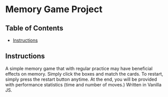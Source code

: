 # Memory Game Project

## Table of Contents

* [Instructions](#instructions)


## Instructions

A simple memory game that with regular practice may have beneficial effects on memory. Simply click the boxes and match the cards. To restart, simply press the restart button anytime. At the end, you will be provided with performance statistics (time and number of moves.) Written in Vanilla JS. 

